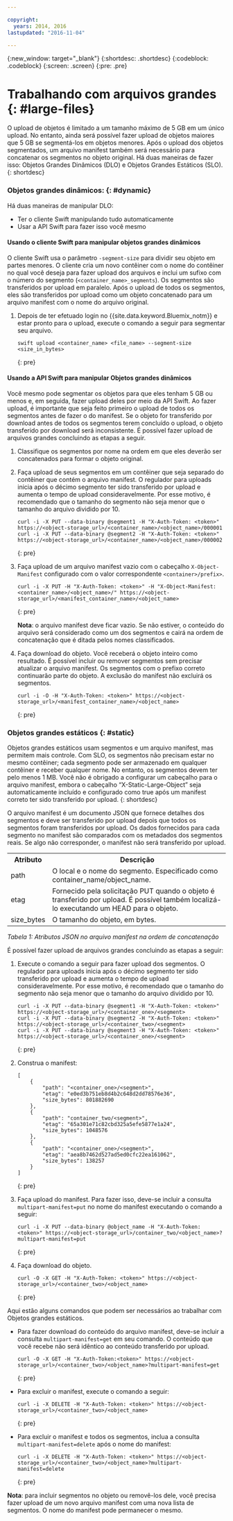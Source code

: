 ```yaml
---

copyright:
  years: 2014, 2016
lastupdated: "2016-11-04"

---
```

{:new_window: target="_blank"}
{:shortdesc: .shortdesc}
{:codeblock: .codeblock}
{:screen: .screen}
{:pre: .pre}


# Trabalhando com arquivos grandes {: #large-files}


O upload de objetos é limitado a um tamanho máximo de 5 GB em um único upload. No
entanto, ainda será possível fazer upload de objetos maiores que 5 GB se segmentá-los em
objetos menores. Após o upload dos objetos segmentados, um arquivo manifest também será
necessário para concatenar os segmentos no objeto original. Há duas maneiras de fazer isso: Objetos Grandes Dinâmicos (DLO) e Objetos Grandes Estáticos (SLO).
{: shortdesc}

### Objetos grandes dinâmicos: {: #dynamic}

Há duas maneiras de manipular DLO:
  * Ter o cliente Swift manipulando tudo automaticamente
  * Usar a API Swift para fazer isso você mesmo

#### Usando o cliente Swift para manipular objetos grandes dinâmicos

O cliente Swift usa o parâmetro `-segment-size` para dividir seu
objeto em partes menores. O cliente cria um novo contêiner com o nome do contêiner no
qual você deseja para fazer upload dos arquivos e inclui um sufixo com o número do
segmento (`<container_name>_segments`). Os segmentos são
transferidos por upload em paralelo. Após o upload de todos os segmentos, eles são
transferidos por upload como um objeto concatenado para um arquivo manifest com o nome do
arquivo original.

1. Depois de ter efetuado login no {{site.data.keyword.Bluemix_notm}} e
estar pronto para o upload, execute o comando a seguir para segmentar seu arquivo.

    ```
    swift upload <container_name> <file_name> --segment-size <size_in_bytes>
    ```
    {: pre}

#### Usando a API Swift para manipular Objetos grandes dinâmicos

Você mesmo pode segmentar os objetos para que eles tenham 5 GB ou menos e, em
seguida, fazer upload deles por meio da API Swift. Ao fazer upload, é importante que seja
feito primeiro o upload de todos os segmentos antes de fazer o do manifest. Se o objeto
for transferido por download antes de todos os segmentos terem concluído o upload, o
objeto transferido por download será inconsistente. É possível fazer upload de arquivos
grandes concluindo as etapas a seguir.

1. Classifique os segmentos por nome na ordem em que eles deverão ser concatenados para formar o objeto original.
2. Faça upload de seus segmentos em um contêiner que seja separado do contêiner
que contém o arquivo manifest. O regulador para uploads inicia após o décimo segmento ter
sido transferido por upload e aumenta o tempo de upload consideravelmente.  Por esse
motivo, é recomendado que o tamanho do segmento não seja menor que o tamanho do arquivo
dividido por 10.

    ```
    curl -i -X PUT --data-binary @segment1 -H "X-Auth-Token: <token>" https://<object-storage_url>/<container_name>/<object_name>/000001
    curl -i -X PUT --data-binary @segment2 -H "X-Auth-Token: <token>" https://<object-storage_url>/<container_name>/<object_name>/000002
    ```
    {: pre}

3. Faça upload de um arquivo manifest vazio com o cabeçalho
`X-Object-Manifest` configurado com o valor correspondente
`<container>/prefix>`.

    ```
    curl -i -X PUT -H "X-Auth-Token: <token>" -H "X-Object-Manifest: <container_name>/<object_name>/" https://<object-storage_url>/<manifest_container_name>/<object_name>
    ```
    {: pre}

    **Nota**: o arquivo manifest deve ficar vazio. Se não estiver, o
conteúdo do arquivo será considerado como um dos segmentos e cairá na ordem de concatenação que é
ditada pelos nomes classificados.
4. Faça download do objeto. Você receberá o objeto inteiro como resultado. É
possível incluir ou remover segmentos sem precisar atualizar o arquivo manifest. Os
segmentos com o prefixo correto continuarão parte do objeto. A exclusão do manifest não
excluirá os segmentos.

    ```
    curl -i -O -H "X-Auth-Token: <token>" https://<object-storage_url>/<manifest_container_name>/<object_name>
    ```
    {: pre}


### Objetos grandes estáticos {: #static}

Objetos grandes estáticos usam segmentos e um arquivo manifest, mas permitem mais
controle. Com SLO, os segmentos não precisam estar no mesmo contêiner; cada segmento
pode ser armazenado em qualquer contêiner e receber qualquer nome. No entanto, os
segmentos devem ter pelo menos 1 MB. Você não é obrigado a configurar um cabeçalho para o arquivo manifest, embora o cabeçalho “X-Static-Large-Object” seja automaticamente incluído e configurado como true após um manifest correto ter sido transferido por upload.
{: shortdesc}

O arquivo manifest é um documento JSON que fornece detalhes dos segmentos e
deve ser transferido por upload depois que todos os segmentos foram transferidos por
upload. Os dados fornecidos para cada segmento no manifest são comparados com os
metadados dos segmentos reais. Se algo não corresponder, o manifest não será transferido
por upload.

<table>
  <tr>
    <th> Atributo </th>
    <th> Descrição </th>
  </tr>
  <tr>
    <td> path </td>
    <td> O local e o nome do segmento. Especificado como container_name/object_name. </td>
  </tr>
  <tr>
    <td> etag </td>
    <td> Fornecido pela solicitação PUT quando o objeto é transferido por upload. É possível também localizá-lo executando um HEAD para o objeto. </td>
  </tr>
  <tr>
    <td> size_bytes </td>
    <td> O tamanho do objeto, em bytes. </td>
  </tr>
</table>

*Tabela 1: Atributos JSON no arquivo manifest na ordem de concatenação*

É possível fazer upload de arquivos grandes concluindo as etapas a seguir:

1. Execute o comando a seguir para fazer upload dos segmentos. O regulador para uploads inicia após o décimo segmento ter
sido transferido por upload e aumenta o tempo de upload consideravelmente.  Por esse
motivo, é recomendado que o tamanho do segmento não seja menor que o tamanho do arquivo
dividido por 10.

    ```
    curl -i -X PUT --data-binary @segment1 -H "X-Auth-Token: <token>" https://<object-storage_url>/<container_one>/<segment>
    curl -i -X PUT --data-binary @segment2 -H "X-Auth-Token: <token>" https://<object-storage_url>/<container_two>/<segment>
    curl -i -X PUT --data-binary @segment3 -H "X-Auth-Token: <token>" https://<object-storage_url>/<container_one>/<segment>
    ```
    {: pre}

2. Construa o manifest:

    ```
    [
        {
            "path": "<container_one>/<segment>",
            "etag": "e0ed3b751eb8d4b2c648d2dd78576e36",
            "size_bytes": 801882690
        },
        {
            "path": "container_two/<segment>",
            "etag": "65a301e71c82cbd325a5efe5877e1a24",
            "size_bytes": 1048576
        },
        {
            "path": "<container_one>/<segment>",
            "etag": "aea8b7462d527ad5ed0cfc22ea161062",
            "size_bytes": 138257
        }
    ]
    ```
    {: pre}

3. Faça upload do manifest. Para fazer isso, deve-se incluir a consulta
`multipart-manifest=put` no nome do manifest executando o comando a
seguir:

    ```
    curl -i -X PUT --data-binary @object_name -H "X-Auth-Token: <token>" https://<object-storage_url>/container_two/<object_name>?multipart-manifest=put
    ```
    {: pre}

4. Faça download do objeto.

    ```
    curl -O -X GET -H "X-Auth-Token: <token>" https://<object-storage_url>/<container_two>/<object_name>
    ```
    {: pre}

Aqui estão alguns comandos que podem ser necessários ao trabalhar com Objetos grandes estáticos.

* Para fazer download do conteúdo do arquivo manifest, deve-se incluir a
consulta `multipart-manifest=get` em seu comando. O conteúdo que você
recebe não será idêntico ao conteúdo transferido por upload.

    ```
    curl -O -X GET -H "X-Auth-Token:<token>" https://<object-storage_url>/<container_two>/<object_name>?multipart-manifest=get
    ```
    {: pre}

* Para excluir o manifest, execute o comando a seguir:

    ```
    curl -i -X DELETE -H "X-Auth-Token: <token>" https://<object-storage_url>/<container_two>/<object_name>
    ```
    {: pre}

* Para excluir o manifest e todos os segmentos, inclua a consulta `multipart-manifest=delete` após o nome do manifest:

    ```
    curl -i -X DELETE -H "X-Auth-Token: <token>" https://<object-storage_url>/<container_two>/<object_name>?multipart-manifest=delete
    ```
    {: pre}

**Nota**: para incluir segmentos no objeto ou removê-los dele,
você precisa fazer upload de um novo arquivo manifest com uma nova lista de segmentos. O
nome do manifest pode permanecer o mesmo.
